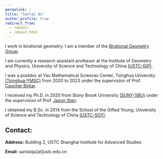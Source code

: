 ```yaml
---
permalink: /
title: "Santai Qu"
author_profile: true
redirect_from: 
  - /about/
  - /about.html
---
```


I work in birational geometry.  I am a member of the [Birational Geometry Group](https://ymsc.tsinghua.edu.cn/en/Research/Research_Teams/Birational_Geometry_Group.htm).

I am currently a research assistant professor at the Institute of Geometry and Physics, University of Science and Technology of China [(USTC-IGP)](https://igp.ustc.edu.cn/main.htm).

I was a postdoc at Yau Mathematical Sciences Center, Tsinghua University [(Tsinghua-YMSC)](https://ymsc.tsinghua.edu.cn/en/) from 2020 to 2023 under the supervision of Prof. [Caucher Birkar](https://ymsc.tsinghua.edu.cn/en/info/1031/1892.htm).

I received my Ph.D. in 2020 from Stony Brook University [(SUNY-SBU)](https://www.math.stonybrook.edu) under the supervision of Prof. [Jason Starr](https://www.math.stonybrook.edu/~jstarr/). 

I obtained my B.Sc. in 2014 from the School of the Gifted Young, University of Science and Technology of China [(USTC-SGY)](https://sgy.ustc.edu.cn/main.htm).

Contact:    
---

**Address:** Building 2, USTC Shanghai Institute for Advanced Studies

**Email:** santaiqu[at]ustc.edu.cn
